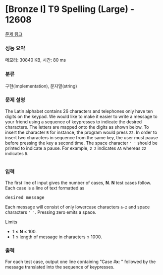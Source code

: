 # [Bronze I] T9 Spelling (Large) - 12608 

[문제 링크](https://www.acmicpc.net/problem/12608) 

### 성능 요약

메모리: 30840 KB, 시간: 80 ms

### 분류

구현(implementation), 문자열(string)

### 문제 설명

<p>The Latin alphabet contains 26 characters and telephones only have ten digits on the keypad. We would like to make it easier to write a message to your friend using a sequence of keypresses to indicate the desired characters. The letters are mapped onto the digits as shown below. To insert the character <code>B</code> for instance, the program would press <code>22</code>. In order to insert two characters in sequence from the same key, the user must pause before pressing the key a second time. The space character <code>' '</code> should be printed to indicate a pause. For example, <code>2 2</code> indicates <code>AA</code> whereas <code>22</code> indicates <code>B</code>.</p>

<p><img alt="" src=""></p>

### 입력 

 <p>The first line of input gives the number of cases, <strong>N</strong>. <strong>N</strong> test cases follow. Each case is a line of text formatted as</p>

<pre>desired_message</pre>

<p>Each message will consist of only lowercase characters <code>a-z</code> and space characters <code>' '</code>. Pressing zero emits a space.</p>

<p>Limits</p>

<ul>
	<li>1 ≤ <strong>N</strong> ≤ 100.</li>
	<li>1 ≤ length of message in characters ≤ 1000.</li>
</ul>

### 출력 

 <p>For each test case, output one line containing "Case #<strong>x</strong>: " followed by the message translated into the sequence of keypresses.</p>

